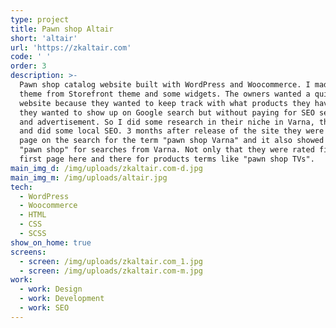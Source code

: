 ```yaml
---
type: project
title: Pawn shop Altair
short: 'altair'
url: 'https://zkaltair.com'
code: ' '
order: 3
description: >-
  Pawn shop catalog website built with WordPress and Woocommerce. I made a child
  theme from Storefront theme and some widgets. The owners wanted a quick
  website because they wanted to keep track with what products they have. Also
  they wanted to show up on Google search but without paying for SEO services
  and advertisement. So I did some research in their niche in Varna, their city,
  and did some local SEO. 3 months after release of the site they were on first
  page on the search for the term "pawn shop Varna" and it also showed up for
  "pawn shop" for searches from Varna. Not only that they were rated first or on
  first page here and there for products terms like "pawn shop TVs".
main_img_d: /img/uploads/zkaltair.com-d.jpg
main_img_m: /img/uploads/altair.jpg
tech:
  - WordPress
  - Woocommerce
  - HTML
  - CSS
  - SCSS
show_on_home: true
screens:
  - screen: /img/uploads/zkaltair.com_1.jpg
  - screen: /img/uploads/zkaltair.com-m.jpg
work:
  - work: Design
  - work: Development
  - work: SEO
---
```



